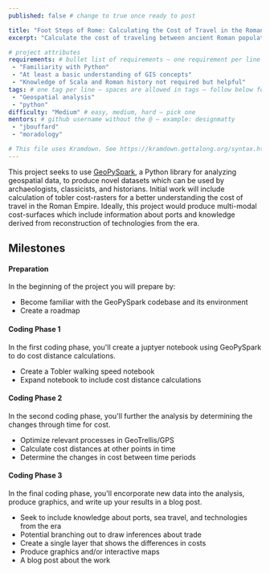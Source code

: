 ```yaml
---
published: false # change to true once ready to post

title: "Foot Steps of Rome: Calculating the Cost of Travel in the Roman Empire" # project title inside quotes
excerpt: "Calculate the cost of traveling between ancient Roman population centers" # shows on project list page

# project attributes
requirements: # bullet list of requirements – one requirement per line – follow below format
 - "Familiarity with Python"
 - "At least a basic understanding of GIS concepts"
 - "Knowledge of Scala and Roman history not required but helpful"
tags: # one tag per line – spaces are allowed in tags – follow below format
 - "Geospatial analysis"
 - "python"
difficulty: "Medium" # easy, medium, hard – pick one
mentors: # github username without the @ – example: designmatty
 - "jbouffard"
 - "moradology"

# This file uses Kramdown. See https://kramdown.gettalong.org/syntax.html for syntax
---
```


This project seeks to use [GeoPySpark](https:///github.com/locationtech-labs/geopyspark), a Python library
for analyzing geospatial data, to produce novel datasets which can be used by archaeologists, classicists, and
historians. Initial work will include calculation of tobler cost-rasters for a better understanding the
cost of travel in the Roman Empire. Ideally, this project would produce multi-modal cost-surfaces which include
information about ports and knowledge derived from reconstruction of technologies from the era.

## Milestones

#### Preparation

In the beginning of the project you will prepare by:

- Become familiar with the GeoPySpark codebase and its environment
- Create a roadmap

#### Coding Phase 1

In the first coding phase, you'll create a juptyer notebook using GeoPySpark to do cost distance calculations.

- Create a Tobler walking speed notebook
- Expand notebook to include cost distance calculations

#### Coding Phase 2

In the second coding phase, you'll further the analysis by determining the changes through time for cost.

- Optimize relevant processes in GeoTrellis/GPS
- Calculate cost distances at other points in time
- Determine the changes in cost between time periods

#### Coding Phase 3

In the final coding phase, you'll encorporate new data into the analysis, produce graphics, and write up your results in a blog post.

- Seek to include knowledge about ports, sea travel, and technologies from the era
- Potential branching out to draw inferences about trade
- Create a single layer that shows the differences in costs
- Produce graphics and/or interactive maps
- A blog post about the work
